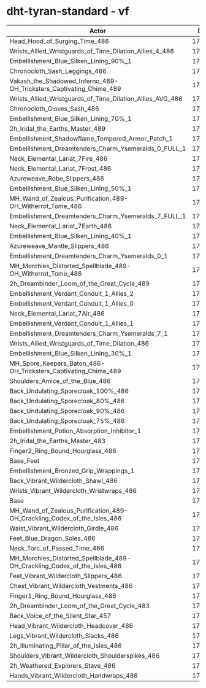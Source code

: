 # dht-tyran-standard - vf
| Actor | DPS | Increase |
|---|:---:|:---:|
|Head_Hood_of_Surging_Time_486|177749|1.93%|
|Wrists_Allied_Wristguards_of_Time_Dilation_Allies_4_486|177058|1.54%|
|Embellishment_Blue_Silken_Lining_90%_1|176943|1.47%|
|Chronocloth_Sash_Leggings_486|176765|1.37%|
|Vakash_the_Shadowed_Inferno_489-OH_Tricksters_Captivating_Chime_489|176762|1.37%|
|Wrists_Allied_Wristguards_of_Time_Dilation_Allies_AVG_486|176681|1.32%|
|Chronocloth_Gloves_Sash_486|176515|1.22%|
|Embellishment_Blue_Silken_Lining_70%_1|176423|1.17%|
|2h_Iridal_the_Earths_Master_489|176389|1.15%|
|Embellishment_Shadowflame_Tempered_Armor_Patch_1|176203|1.04%|
|Embellishment_Dreamtenders_Charm_Ysemeralds_0_FULL_1|176158|1.02%|
|Neck_Elemental_Lariat_7Fire_486|176017|0.94%|
|Neck_Elemental_Lariat_7Frost_486|176000|0.93%|
|Azureweave_Robe_Slippers_486|175867|0.85%|
|Embellishment_Blue_Silken_Lining_50%_1|175831|0.83%|
|MH_Wand_of_Zealous_Purification_489-OH_Witherrot_Tome_486|175769|0.80%|
|Embellishment_Dreamtenders_Charm_Ysemeralds_7_FULL_1|175691|0.75%|
|Neck_Elemental_Lariat_7Earth_486|175610|0.70%|
|Embellishment_Blue_Silken_Lining_40%_1|175588|0.69%|
|Azureweave_Mantle_Slippers_486|175568|0.68%|
|Embellishment_Dreamtenders_Charm_Ysemeralds_0_1|175527|0.66%|
|MH_Morchies_Distorted_Spellblade_489-OH_Witherrot_Tome_486|175486|0.63%|
|2h_Dreambinder_Loom_of_the_Great_Cycle_489|175482|0.63%|
|Embellishment_Verdant_Conduit_1_Allies_2|175388|0.58%|
|Embellishment_Verdant_Conduit_1_Allies_0|175380|0.57%|
|Neck_Elemental_Lariat_7Air_486|175357|0.56%|
|Embellishment_Verdant_Conduit_1_Allies_1|175348|0.55%|
|Embellishment_Dreamtenders_Charm_Ysemeralds_7_1|175259|0.50%|
|Wrists_Allied_Wristguards_of_Time_Dilation_486|175242|0.49%|
|Embellishment_Blue_Silken_Lining_30%_1|175233|0.49%|
|MH_Spore_Keepers_Baton_486-OH_Tricksters_Captivating_Chime_489|175004|0.36%|
|Shoulders_Amice_of_the_Blue_486|174879|0.29%|
|Back_Undulating_Sporecloak_100%_486|174872|0.28%|
|Back_Undulating_Sporecloak_80%_486|174831|0.26%|
|Back_Undulating_Sporecloak_90%_486|174811|0.25%|
|Back_Undulating_Sporecloak_75%_486|174790|0.23%|
|Embellishment_Potion_Absorption_Inhibitor_1|174636|0.15%|
|2h_Iridal_the_Earths_Master_483|174570|0.11%|
|Finger2_Ring_Bound_Hourglass_486|174541|0.09%|
|Base_Feet|174534|0.09%|
|Embellishment_Bronzed_Grip_Wrappings_1|174453|0.04%|
|Back_Vibrant_Wildercloth_Shawl_486|174438|0.03%|
|Wrists_Vibrant_Wildercloth_Wristwraps_486|174386|0.00%|
|Base|174381|0.00%|
|MH_Wand_of_Zealous_Purification_489-OH_Crackling_Codex_of_the_Isles_486|174378|0.00%|
|Waist_Vibrant_Wildercloth_Girdle_486|174368|-0.01%|
|Feet_Blue_Dragon_Soles_486|174317|-0.04%|
|Neck_Torc_of_Passed_Time_486|174280|-0.06%|
|MH_Morchies_Distorted_Spellblade_489-OH_Crackling_Codex_of_the_Isles_486|174274|-0.06%|
|Feet_Vibrant_Wildercloth_Slippers_486|174143|-0.14%|
|Chest_Vibrant_Wildercloth_Vestments_486|174068|-0.18%|
|Finger1_Ring_Bound_Hourglass_486|174062|-0.18%|
|2h_Dreambinder_Loom_of_the_Great_Cycle_483|174037|-0.20%|
|Back_Voice_of_the_Silent_Star_457|173924|-0.26%|
|Head_Vibrant_Wildercloth_Headcover_486|173908|-0.27%|
|Legs_Vibrant_Wildercloth_Slacks_486|173746|-0.36%|
|2h_Illuminating_Pillar_of_the_Isles_486|173723|-0.38%|
|Shoulders_Vibrant_Wildercloth_Shoulderspikes_486|173670|-0.41%|
|2h_Weathered_Explorers_Stave_486|173510|-0.50%|
|Hands_Vibrant_Wildercloth_Handwraps_486|173484|-0.51%|
